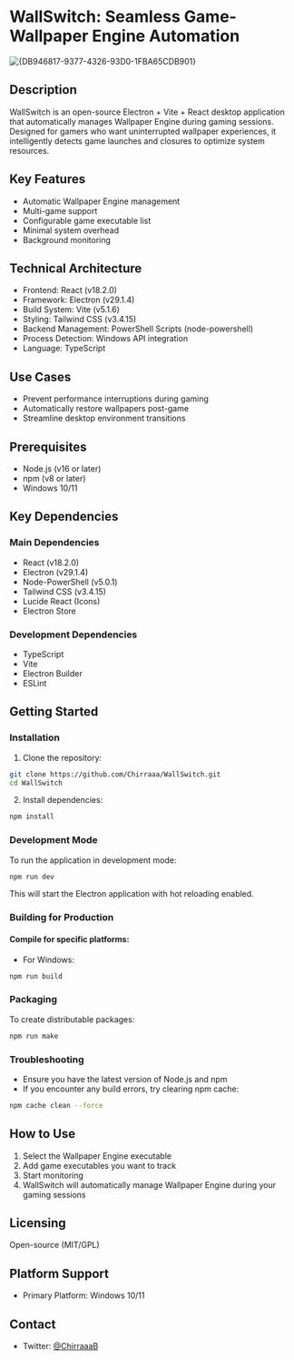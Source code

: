 # WallSwitch: Seamless Game-Wallpaper Engine Automation
![{DB946817-9377-4326-93D0-1FBA65CDB901}](https://github.com/user-attachments/assets/ffc11b72-4587-4376-ab59-d583eb9f83a6)

## Description
WallSwitch is an open-source Electron + Vite + React desktop application that automatically manages Wallpaper Engine during gaming sessions. Designed for gamers who want uninterrupted wallpaper experiences, it intelligently detects game launches and closures to optimize system resources.

## Key Features
- Automatic Wallpaper Engine management
- Multi-game support
- Configurable game executable list
- Minimal system overhead
- Background monitoring

## Technical Architecture
- Frontend: React (v18.2.0)
- Framework: Electron (v29.1.4)
- Build System: Vite (v5.1.6)
- Styling: Tailwind CSS (v3.4.15)
- Backend Management: PowerShell Scripts (node-powershell)
- Process Detection: Windows API integration
- Language: TypeScript

## Use Cases
- Prevent performance interruptions during gaming
- Automatically restore wallpapers post-game
- Streamline desktop environment transitions

## Prerequisites
- Node.js (v16 or later)
- npm (v8 or later)
- Windows 10/11

## Key Dependencies
### Main Dependencies
- React (v18.2.0)
- Electron (v29.1.4)
- Node-PowerShell (v5.0.1)
- Tailwind CSS (v3.4.15)
- Lucide React (Icons)
- Electron Store

### Development Dependencies
- TypeScript
- Vite
- Electron Builder
- ESLint

## Getting Started

### Installation

1. Clone the repository:
```bash
git clone https://github.com/Chirraaa/WallSwitch.git
cd WallSwitch
```

2. Install dependencies:
```bash
npm install
```

### Development Mode
To run the application in development mode:
```bash
npm run dev
```
This will start the Electron application with hot reloading enabled.

### Building for Production

#### Compile for specific platforms:
- For Windows:
```bash
npm run build
```

### Packaging
To create distributable packages:
```bash
npm run make
```

### Troubleshooting
- Ensure you have the latest version of Node.js and npm
- If you encounter any build errors, try clearing npm cache:
```bash
npm cache clean --force
```

## How to Use
1. Select the Wallpaper Engine executable
2. Add game executables you want to track
3. Start monitoring
4. WallSwitch will automatically manage Wallpaper Engine during your gaming sessions

## Licensing
Open-source (MIT/GPL)

## Platform Support
- Primary Platform: Windows 10/11

## Contact
- Twitter: [@ChirraaaB](https://twitter.com/ChirraaaB)
